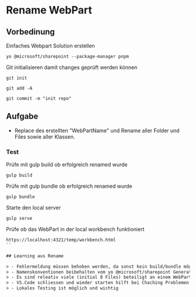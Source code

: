 # Rename WebPart

## Vorbedinung

Einfaches Webpart Solution erstellen

```bs
yo @microsoft/sharepoint --package-manager pnpm
```

Git initialisieren damit changes geprüft werden können

```bs
git init
```

```bs
git add -A
```

```bs
git commit -m "init repo"
```

## Aufgabe

- Replace des erstellten "WebPartName" und Rename aller Folder und Files sowie aller Klassen.

### Test

Prüfe mit gulp build ob erfolgreich renamed wurde

```bs
gulp build
```

Prüfe mit gulp bundle ob erfolgreich renamed wurde

```bs
gulp bundle
```

Starte den local server

```bs
gulp serve
```

Prüfe ob das WebPart in der local workbench funktioniert

```html
https://localhost:4321/temp/workbench.html
``

## Learning aus Rename

> - Fehlermeldung müssen behoben werden, da sonst kein build/bundle möglich
> - Namenskonventionen beibehalten vom yo @microsoft/sharepoint Generator
> - Es sind releativ viele (initial 8 Files) beteiligt an einem WebPart, welche zusammenspielen müssen
> - VS.Code schliessen und wieder starten hilft bei Chaching Problemen
> - Lokales Testing ist möglich und wichtig